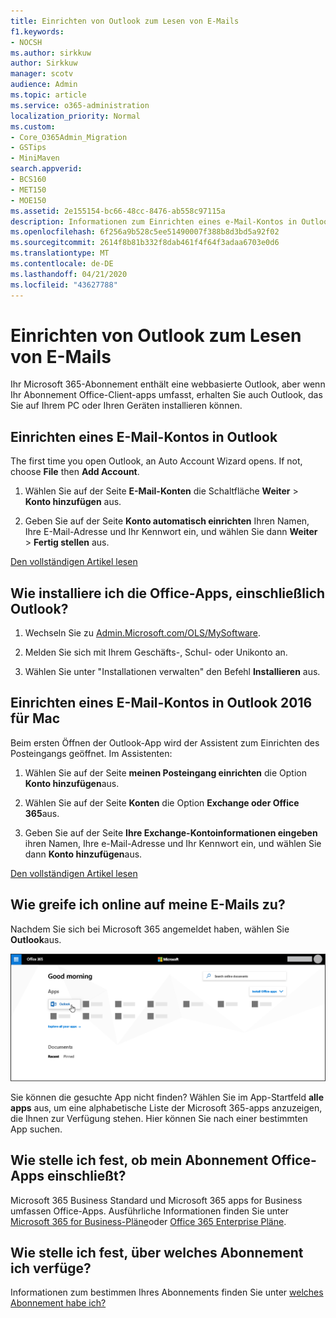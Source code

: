 ```yaml
---
title: Einrichten von Outlook zum Lesen von E-Mails
f1.keywords:
- NOCSH
ms.author: sirkkuw
author: Sirkkuw
manager: scotv
audience: Admin
ms.topic: article
ms.service: o365-administration
localization_priority: Normal
ms.custom:
- Core_O365Admin_Migration
- GSTips
- MiniMaven
search.appverid:
- BCS160
- MET150
- MOE150
ms.assetid: 2e155154-bc66-48cc-8476-ab558c97115a
description: Informationen zum Einrichten eines e-Mail-Kontos in Outlook für Windows und Mac sowie zum Installieren von Office-Apps und zum Online Zugriff auf e-Mails.
ms.openlocfilehash: 6f256a9b528c5ee51490007f388b8d3bd5a92f02
ms.sourcegitcommit: 2614f8b81b332f8dab461f4f64f3adaa6703e0d6
ms.translationtype: MT
ms.contentlocale: de-DE
ms.lasthandoff: 04/21/2020
ms.locfileid: "43627788"
---
```

# <a name="set-up-outlook-to-read-email"></a>Einrichten von Outlook zum Lesen von E-Mails

Ihr Microsoft 365-Abonnement enthält eine webbasierte Outlook, aber wenn Ihr Abonnement Office-Client-apps umfasst, erhalten Sie auch Outlook, das Sie auf Ihrem PC oder Ihren Geräten installieren können.
  
## <a name="set-up-an-email-account-in-outlook"></a>Einrichten eines E-Mail-Kontos in Outlook

The first time you open Outlook, an Auto Account Wizard opens. If not, choose **File** then **Add Account**.
  
1. Wählen Sie auf der Seite **E-Mail-Konten** die Schaltfläche **Weiter** \> **Konto hinzufügen** aus.
    
2. Geben Sie auf der Seite **Konto automatisch einrichten** Ihren Namen, Ihre E-Mail-Adresse und Ihr Kennwort ein, und wählen Sie dann **Weiter** \> **Fertig stellen** aus.
    
[Den vollständigen Artikel lesen](https://support.office.com/article/6e27792a-9267-4aa4-8bb6-c84ef146101b.aspx)
  
## <a name="how-do-i-install-the-office-apps-including-outlook"></a>Wie installiere ich die Office-Apps, einschließlich Outlook?

1. Wechseln Sie zu [Admin.Microsoft.com/OLS/MySoftware](https://admin.microsoft.com/OLS/MySoftware.aspx).
    
2. Melden Sie sich mit Ihrem Geschäfts-, Schul- oder Unikonto an.
    
3. Wählen Sie unter "Installationen verwalten" den Befehl **Installieren** aus.
    
## <a name="set-up-an-email-account-in-outlook-2016-for-mac"></a>Einrichten eines E-Mail-Kontos in Outlook 2016 für Mac

Beim ersten Öffnen der Outlook-App wird der Assistent zum Einrichten des Posteingangs geöffnet. Im Assistenten: 
  
1. Wählen Sie auf der Seite **meinen Posteingang einrichten** die Option **Konto hinzufügen**aus.
    
2. Wählen Sie auf der Seite **Konten** die Option **Exchange oder Office 365**aus.
    
3. Geben Sie auf der Seite **Ihre Exchange-Kontoinformationen eingeben** ihren Namen, Ihre e-Mail-Adresse und Ihr Kennwort ein, und wählen Sie dann **Konto hinzufügen**aus.
    
[Den vollständigen Artikel lesen](https://support.office.com/article/6e27792a-9267-4aa4-8bb6-c84ef146101b.aspx#PickTab=Outlook_for_Mac) 
  
## <a name="how-do-i-access-my-mail-online"></a>Wie greife ich online auf meine E-Mails zu?

Nachdem Sie sich bei Microsoft 365 angemeldet haben, wählen Sie **Outlook**aus.
  
![Die Microsoft 365-Startseite mit hervorgehobener Outlook-App](../../media/3ceee838-9d85-4af3-95a6-fbcee11036f4.png)
  
Sie können die gesuchte App nicht finden? Wählen Sie im App-Startfeld **alle apps** aus, um eine alphabetische Liste der Microsoft 365-apps anzuzeigen, die Ihnen zur Verfügung stehen. Hier können Sie nach einer bestimmten App suchen. 
  
## <a name="how-do-i-know-if-my-subscription-includes-office-apps"></a>Wie stelle ich fest, ob mein Abonnement Office-Apps einschließt?

Microsoft 365 Business Standard und Microsoft 365 apps for Business umfassen Office-Apps. Ausführliche Informationen finden Sie unter [Microsoft 365 for Business-Pläne](https://go.microsoft.com/fwlink/p/?LinkId=723731)oder [Office 365 Enterprise Pläne](https://go.microsoft.com/fwlink/p/?LinkId=800029).
  
## <a name="how-do-i-determine-what-subscription-i-have"></a>Wie stelle ich fest, über welches Abonnement ich verfüge?

Informationen zum bestimmen Ihres Abonnements finden Sie unter [welches Abonnement habe ich?](../admin-overview/what-subscription-do-i-have.md)
  

